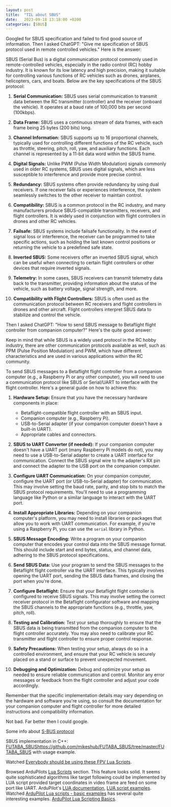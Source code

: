 ```yaml
---
layout: post
title:  "TIL about SBUS"
date:   2023-09-18 13:18:00 +0200
categories: [SBUS]
---
```

Googled for SBUS specification and failed to find good source of information. Then I asked ChatGPT: "Give me specification of SBUS protocol used in remote controlled vehicles." Here is the answer:

SBUS (Serial Bus) is a digital communication protocol commonly used in remote-controlled vehicles, especially in the radio control (RC) hobby industry. It is known for its low latency and high precision, making it suitable for controlling various functions of RC vehicles such as drones, airplanes, helicopters, cars, and boats. Below are the key specifications of the SBUS protocol:

1. **Serial Communication:** SBUS uses serial communication to transmit data between the RC transmitter (controller) and the receiver (onboard the vehicle). It operates at a baud rate of 100,000 bits per second (100kbps).

2. **Data Frame:** SBUS uses a continuous stream of data frames, with each frame being 25 bytes (200 bits) long.

3. **Channel Information:** SBUS supports up to 16 proportional channels, typically used for controlling different functions of the RC vehicle, such as throttle, steering, pitch, roll, yaw, and auxiliary functions. Each channel is represented by a 11-bit data word within the SBUS frame.

4. **Digital Signals:** Unlike PWM (Pulse Width Modulation) signals commonly used in older RC systems, SBUS uses digital signals, which are less susceptible to interference and provide more precise control.

5. **Redundancy:** SBUS systems often provide redundancy by using dual receivers. If one receiver fails or experiences interference, the system seamlessly switches to the other receiver to maintain control.

6. **Compatibility:** SBUS is a common protocol in the RC industry, and many manufacturers produce SBUS-compatible transmitters, receivers, and flight controllers. It is widely used in conjunction with flight controllers in drones and other RC vehicles.

7. **Failsafe:** SBUS systems include failsafe functionality. In the event of signal loss or interference, the receiver can be programmed to take specific actions, such as holding the last known control positions or returning the vehicle to a predefined safe state.

8. **Inverted SBUS:** Some receivers offer an inverted SBUS signal, which can be useful when connecting to certain flight controllers or other devices that require inverted signals.

9. **Telemetry:** In some cases, SBUS receivers can transmit telemetry data back to the transmitter, providing information about the status of the vehicle, such as battery voltage, signal strength, and more.

10. **Compatibility with Flight Controllers:** SBUS is often used as the communication protocol between RC receivers and flight controllers in drones and other aircraft. Flight controllers interpret SBUS data to stabilize and control the vehicle.

Then I asked ChatGPT: "How to send SBUS message to Betaflight flight controller from companion computer?" Here's the quite good answer:

Keep in mind that while SBUS is a widely used protocol in the RC hobby industry, there are other communication protocols available as well, such as PPM (Pulse Position Modulation) and PWM, which have different characteristics and are used in various applications within the RC community.

To send SBUS messages to a Betaflight flight controller from a companion computer (e.g., a Raspberry Pi or any other computer), you will need to use a communication protocol like SBUS or Serial/UART to interface with the flight controller. Here's a general guide on how to achieve this:

1. **Hardware Setup:**
   Ensure that you have the necessary hardware components in place:
   - Betaflight-compatible flight controller with an SBUS input.
   - Companion computer (e.g., Raspberry Pi).
   - USB-to-Serial adapter (if your companion computer doesn't have a built-in UART).
   - Appropriate cables and connectors.

2. **SBUS to UART Converter (if needed):**
   If your companion computer doesn't have a UART port (many Raspberry Pi models do not), you may need to use a USB-to-Serial adapter to create a UART interface for communication. Connect the SBUS signal wire to the adapter's RX pin and connect the adapter to the USB port on the companion computer.

3. **Configure UART Communication:**
   On your companion computer, configure the UART port (or USB-to-Serial adapter) for communication. This may involve setting the baud rate, parity, and stop bits to match the SBUS protocol requirements. You'll need to use a programming language like Python or a similar language to interact with the UART port.

4. **Install Appropriate Libraries:**
   Depending on your companion computer's platform, you may need to install libraries or packages that allow you to work with UART communication. For example, if you're using a Raspberry Pi, you can use the `serial` library in Python.

5. **SBUS Message Encoding:**
   Write a program on your companion computer that encodes your control data into the SBUS message format. This should include start and end bytes, status, and channel data, adhering to the SBUS protocol specifications.

6. **Send SBUS Data:**
   Use your program to send the SBUS messages to the Betaflight flight controller via the UART interface. This typically involves opening the UART port, sending the SBUS data frames, and closing the port when you're done.

7. **Configure Betaflight:**
   Ensure that your Betaflight flight controller is configured to receive SBUS signals. This may involve setting the correct receiver protocol in the Betaflight configurator software and mapping the SBUS channels to the appropriate functions (e.g., throttle, yaw, pitch, roll).

8. **Testing and Calibration:**
   Test your setup thoroughly to ensure that the SBUS data is being transmitted from the companion computer to the flight controller accurately. You may also need to calibrate your RC transmitter and flight controller to ensure proper control response.

9. **Safety Precautions:**
   When testing your setup, always do so in a controlled environment, and ensure that your RC vehicle is securely placed on a stand or surface to prevent unexpected movement.

10. **Debugging and Optimization:**
    Debug and optimize your setup as needed to ensure reliable communication and control. Monitor any error messages or feedback from the flight controller and adjust your code accordingly.

Remember that the specific implementation details may vary depending on the hardware and software you're using, so consult the documentation for your companion computer and flight controller for more detailed instructions and compatibility information.

Not bad. Far better then I could google.

Some info about [S-BUS protocol](https://os.mbed.com/users/Digixx/notebook/futaba-s-bus-controlled-by-mbed/#:~:text=The%20Futaba%20S%2DBUS%20protocol,signal%20must%20be%20first%20inverted.)

SBUS implementation in C++: [FUTABA_SBUS]()https://github.com/mikeshub/FUTABA_SBUS/tree/master/FUTABA_SBUS with usage example.

Watched [Everybody should be using these FPV Lua Scripts](https://www.youtube.com/watch?v=RCS72GVR0gs).

Browsed ArduPilots [Lua Scripts](https://ardupilot.org/copter/docs/common-lua-scripts.html) section. This feature looks solid. It seems quite sophisticated algorithms like target following could be implemented by LUA script provided target coordinates in video frame are feed on some port like UART. ArduPilot's [LUA documentation](https://github.com/ArduPilot/ardupilot/blob/master/libraries/AP_Scripting/docs/docs.lua), [LUA script examples](https://github.com/ArduPilot/ardupilot/tree/master/libraries/AP_Scripting/examples). Watched [ArduPilot Lua scripts - basic examples](https://www.youtube.com/watch?v=HVV8Jd67Q8o) has several quite interesting examples. [ArduPilot Lua Scripting Basics](https://www.youtube.com/watch?v=EGWrmJAVWkY).
